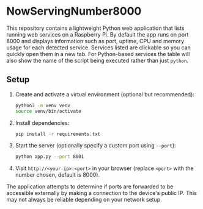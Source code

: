 # NowServingNumber8000

This repository contains a lightweight Python web application that lists running web services on a Raspberry Pi. By default the app runs on port 8000 and displays information such as port, uptime, CPU and memory usage for each detected service. Services listed are clickable so you can quickly open them in a new tab. For Python-based services the table will also show the name of the script being executed rather than just `python`.

## Setup

1. Create and activate a virtual environment (optional but recommended):
   ```bash
   python3 -m venv venv
   source venv/bin/activate
   ```
2. Install dependencies:
   ```bash
   pip install -r requirements.txt
   ```
3. Start the server (optionally specify a custom port using `--port`):
   ```bash
   python app.py --port 8001
   ```
4. Visit `http://<your-ip>:<port>` in your browser (replace `<port>` with the number chosen, default is 8000).

The application attempts to determine if ports are forwarded to be accessible externally by making a connection to the device's public IP. This may not always be reliable depending on your network setup.
